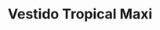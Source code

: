 ---
id: vestido-morado-azul-sl
title: Vestido Tropical Maxi 
regularPrice: 72.90
price: 61.96
image: 
    - vestido-morado-azul-sl-1.webp
    - vestido-morado-azul-sl-2.webp
description: Vestido con colores azul y morado, con elástico en busto, cuello V.
material: Algodón 
sizes: 
  - S
creationDate: "2025/02/01"
isSale: true
isStock: true
startDate: "2025-02-11"
endDate: "2025-02-15"
---